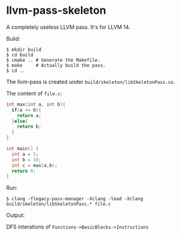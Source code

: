 # llvm-pass-skeleton

A completely useless LLVM pass.
It's for LLVM 14.

Build:

    $ mkdir build
    $ cd build
    $ cmake .. # Generate the Makefile.
    $ make     # Actually build the pass.
    $ cd ..

The llvm-pass is created under `build/skeleton/libSkeletonPass.so`.

The content of `file.c`:

```c
int max(int a, int b){
  if(a >= b){
    return a;
  }else{
    return b;
  }
}

int main() {
  int a = 5;
  int b = 10;
  int c = max(a,b);
  return 0;
}

```

Run:

    $ clang -flegacy-pass-manager -Xclang -load -Xclang build/skeleton/libSkeletonPass.* file.c


Output:

DFS interations of `Functions->BasicBlocks->Instructions`
